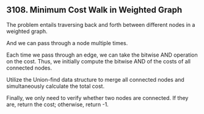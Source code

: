 ## 3108. Minimum Cost Walk in Weighted Graph

The problem entails traversing back and forth between different nodes in a weighted graph. 

And we can pass through a node multiple times.

Each time we pass through an edge, we can take the bitwise AND operation on the cost. 
Thus, we initially compute the bitwise AND of the costs of all connected nodes. 

Utilize the Union-find data structure to merge all connected nodes 
and simultaneously calculate the total cost. 

Finally, we only need to verify whether two nodes are connected. 
If they are, return the cost; otherwise, return -1.